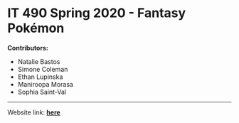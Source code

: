 # IT 490 Spring 2020 - Fantasy Pokémon

**Contributors:**

+ Natalie Bastos
+ Simone Coleman
+ Ethan Lupinska
+ Maniroopa Morasa 
+ Sophia Saint-Val
----------------------------------------------------------------------------------------------
Website link: **[here](http://ec2-3-135-254-200.us-east-2.compute.amazonaws.com/index.php)**
